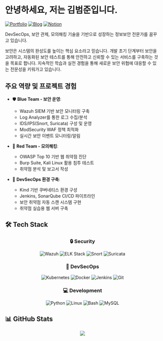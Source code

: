 # 안녕하세요, 저는 김범준입니다. 

[![Portfolio](https://img.shields.io/badge/Portfolio-white?style=for-the-badge&logo=notion&logoColor=black)](https://www.notion.so/Joon-s-Information-Security-Record-2e8d6eb090ec4e608137dad26e774881)
[![Blog](https://img.shields.io/badge/Blog-FF5722?style=for-the-badge&logo=tistory&logoColor=white)](https://sky80322.tistory.com/)
[![Notion](https://img.shields.io/badge/Notion-000000?style=for-the-badge&logo=notion&logoColor=white)](https://www.notion.so/Joon-s-Information-Security-Record-2e8d6eb090ec4e608137dad26e774881)

DevSecOps, 보안 관제, 모의해킹 기술을 기반으로 성장하는 정보보안 전문가를 꿈꾸고 있습니다.

보안은 시스템의 완성도를 높이는 핵심 요소라고 믿습니다. 개발 초기 단계부터 보안을 고려하고, 자동화된 보안 테스트를 통해 안전하고 신뢰할 수 있는 서비스를 구축하는 것을 목표로 합니다. 지속적인 학습과 실전 경험을 통해 새로운 보안 위협에 대응할 수 있는 전문성을 키워가고 있습니다.

## 주요 역량 및 프로젝트 경험
- 🛡️ **Blue Team - 보안 운영**: 
  - Wazuh SIEM 기반 보안 모니터링 구축
  - Log Analyzer를 통한 로그 수집/분석
  - IDS/IPS(Snort, Suricata) 구성 및 운영
  - ModSecurity WAF 정책 최적화
  - 실시간 보안 이벤트 모니터링/알림

- 🎯 **Red Team - 모의해킹**: 
  - OWASP Top 10 기반 웹 취약점 진단
  - Burp Suite, Kali Linux 활용 침투 테스트
  - 취약점 분석 및 보고서 작성

- 🚀 **DevSecOps 환경 구축**:
  - Kind 기반 쿠버네티스 환경 구성
  - Jenkins, SonarQube CI/CD 파이프라인
  - 보안 취약점 자동 스캔 시스템 구현
  - 취약점 실습용 웹 서버 구축

## 🛠 Tech Stack
<div align="center">
  
### 🔒 Security
![Wazuh](https://img.shields.io/badge/Wazuh-326CE5?style=for-the-badge&logo=shield&logoColor=white)
![ELK Stack](https://img.shields.io/badge/ELK%20Stack-005571?style=for-the-badge&logo=elastic&logoColor=white)
![Snort](https://img.shields.io/badge/Snort-FF0000?style=for-the-badge&logo=shield&logoColor=white)
![Suricata](https://img.shields.io/badge/Suricata-000000?style=for-the-badge&logo=shield&logoColor=white)

### 🚀 DevSecOps
![Kubernetes](https://img.shields.io/badge/Kubernetes-326CE5?style=for-the-badge&logo=kubernetes&logoColor=white)
![Docker](https://img.shields.io/badge/Docker-2496ED?style=for-the-badge&logo=docker&logoColor=white)
![Jenkins](https://img.shields.io/badge/Jenkins-D24939?style=for-the-badge&logo=jenkins&logoColor=white)
![Git](https://img.shields.io/badge/Git-F05032?style=for-the-badge&logo=git&logoColor=white)

### 💻 Development
![Python](https://img.shields.io/badge/Python-3776AB?style=for-the-badge&logo=python&logoColor=white)
![Linux](https://img.shields.io/badge/Linux-FCC624?style=for-the-badge&logo=linux&logoColor=black)
![Bash](https://img.shields.io/badge/Bash-4EAA25?style=for-the-badge&logo=gnu-bash&logoColor=white)
![MySQL](https://img.shields.io/badge/MySQL-4479A1?style=for-the-badge&logo=mysql&logoColor=white)

</div>

## 📊 GitHub Stats
<div align="center">
  <img src="https://github-readme-stats-sigma-five.vercel.app/api?username=redryan90&show_icons=true&theme=tokyonight&locale=kr" />
</div>
